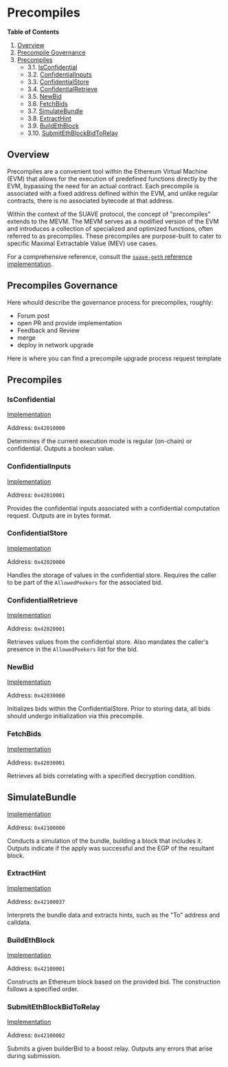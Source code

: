 # Precompiles
**Table of Contents**

1. [Overview](#overview)
2. [Precompile Governance](#precompiles-governance)
3. [Precompiles](#overview)
    - 3.1. [IsConfidential](#isconfidential)
    - 3.2. [ConfidentialInputs](#confidentialinputs)
    - 3.3. [ConfidentialStore](#confidentialstore)
    - 3.4. [ConfidentialRetrieve](#confidentialretrieve)
    - 3.5. [NewBid](#newbid)
    - 3.6. [FetchBids](#fetchbids)
    - 3.7. [SimulateBundle](#simulatebundle)
    - 3.8. [ExtractHint](#extracthint)
    - 3.9. [BuildEthBlock](#buildethblock)
    - 3.10. [SubmitEthBlockBidToRelay](#submitethblockbidtorelay)

## Overview

Precompiles are a convenient tool within the Ethereum Virtual Machine (EVM) that allows for the execution of predefined functions directly by the EVM, bypassing the need for an actual contract. Each precompile is associated with a fixed address defined within the EVM, and unlike regular contracts, there is no associated bytecode at that address.

Within the context of the SUAVE protocol, the concept of "precompiles" extends to the MEVM. The MEVM serves as a modified version of the EVM and introduces a collection of specialized and optimized functions, often referred to as precompiles. These precompiles are purpose-built to cater to specific Maximal Extractable Value (MEV) use cases.

For a comprehensive reference, consult the [`suave-geth` reference implementation](link).

## Precompiles Governance

Here whould describe the governance process for precompiles, roughly:
- Forum post
- open PR and provide implementation 
- Feedback and Review
- merge
- deploy in network upgrade

Here is where you can find a precompile upgrade process request template

## Precompiles

### IsConfidential

[Implementation](link-to-github-or-other-source)

Address: `0x42010000`

Determines if the current execution mode is regular (on-chain) or confidential. Outputs a boolean value.

### ConfidentialInputs

[Implementation](link-to-github-or-other-source)

Address: `0x42010001`

Provides the confidential inputs associated with a confidential computation request. Outputs are in bytes format.

### ConfidentialStore

[Implementation](link-to-github-or-other-source)

Address: `0x42020000`

Handles the storage of values in the confidential store. Requires the caller to be part of the `AllowedPeekers` for the associated bid.

### ConfidentialRetrieve

[Implementation](link-to-github-or-other-source)

Address: `0x42020001`

Retrieves values from the confidential store. Also mandates the caller's presence in the `AllowedPeekers` list for the bid.

### NewBid

[Implementation](link-to-github-or-other-source)

Address: `0x42030000`

Initializes bids within the ConfidentialStore. Prior to storing data, all bids should undergo initialization via this precompile.

### FetchBids

[Implementation](link-to-github-or-other-source)

Address: `0x42030001`

Retrieves all bids correlating with a specified decryption condition.

## SimulateBundle

[Implementation](link-to-github-or-other-source)

Address: `0x42100000`

Conducts a simulation of the bundle, building a block that includes it. Outputs indicate if the apply was successful and the EGP of the resultant block.

### ExtractHint

[Implementation](link-to-github-or-other-source)

Address: `0x42100037`

Interprets the bundle data and extracts hints, such as the "To" address and calldata.

### BuildEthBlock

[Implementation](link-to-github-or-other-source)

Address: `0x42100001`

Constructs an Ethereum block based on the provided bid. The construction follows a specified order.

### SubmitEthBlockBidToRelay

[Implementation](link-to-github-or-other-source)

Address: `0x42100002`

Submits a given builderBid to a boost relay. Outputs any errors that arise during submission.

